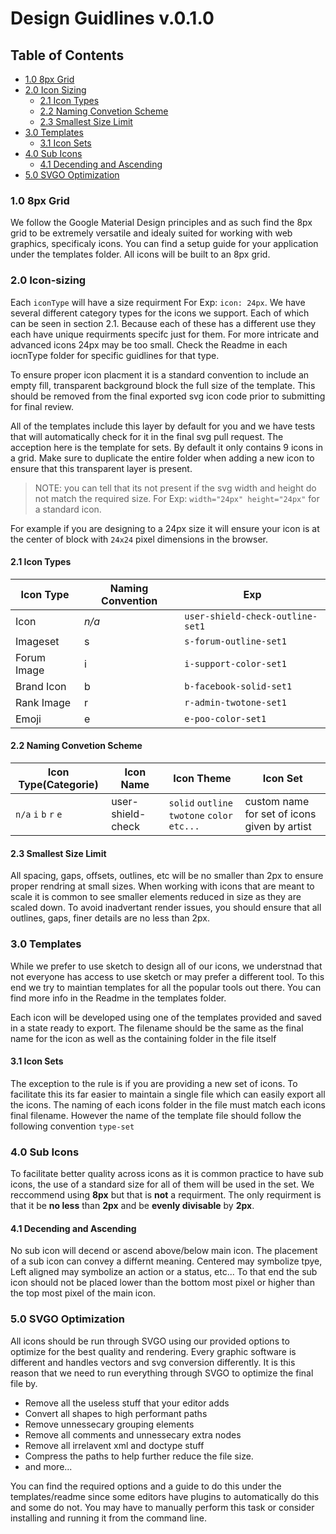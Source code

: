 # Design Guidlines v.0.1.0

## Table of Contents

- [1.0 8px Grid](#10-8px-grid)
- [2.0 Icon Sizing](#20-icon-sizing)
	* [2.1 Icon Types](#21-icon-types)
	* [2.2 Naming Convetion Scheme](#22-naming-convention-scheme)
	* [2.3 Smallest Size Limit](#23-smallest-size-limit)
- [3.0 Templates](#30-templates)
	* [3.1 Icon Sets](#31-icon-sets)
- [4.0 Sub Icons](#40-sub-icons)
	* [4.1 Decending and Ascending](#41-decending-and-ascending)
- [5.0 SVGO Optimization](#50-svgo-optimization)

### 1.0 8px Grid

We follow the Google Material Design principles and as such find the 8px grid to be extremely versatile and idealy suited for working with web graphics, specificaly icons. You can find a setup guide for your application under the templates folder. All icons will be built to an 8px grid.

### 2.0 Icon-sizing

Each `iconType` will have a size requirment For Exp: `icon: 24px`. We have several different category types for the icons we support. Each of which can be seen in section 2.1. Because each of these has a different use they each have unique requirments specifc just for them. For more intricate and advanced icons 24px may be too small. Check the Readme in each iocnType folder for specific guidlines for that type.

To ensure proper icon placment it is a standard convention to include an empty fill, transparent background block the full size of the template. This should be removed from the final exported svg icon code prior to submitting for final review.

All of the templates include this layer by default for you and we have tests that will automatically check for it in the final svg pull request. The acception here is the template for sets. By default it only contains 9 icons in a grid. Make sure to duplicate the entire folder when adding a new icon to ensure that this transparent layer is present.

> NOTE: you can tell that its not present if the svg width and height do not match the required size. For Exp: `width="24px" height="24px"` for a standard icon.

For example if you are designing to a 24px size it will ensure your icon is at the center of block with `24x24` pixel dimensions in the browser.

#### 2.1 Icon Types
| Icon Type  | Naming Convention | Exp |
| ------------- | ------------- | ------------- |
| Icon  | *n/a* | `user-shield-check-outline-set1` |
| Imageset  | s  | `s-forum-outline-set1`|
| Forum Image  | i  | `i-support-color-set1` |
| Brand Icon  | b  | `b-facebook-solid-set1` |
| Rank Image  | r  | `r-admin-twotone-set1` |
| Emoji  | e  | `e-poo-color-set1` |

#### 2.2 Naming Convetion Scheme

| Icon Type(Categorie) | Icon Name | Icon Theme | Icon Set |
|----------------------|------------------------|------------|----------|
| `n/a` `i` `b` `r` `e` | user-shield-check | `solid` `outline` `twotone` `color` `etc...` | custom name for set of icons given by artist |

#### 2.3 Smallest Size Limit

All spacing, gaps, offsets, outlines, etc will be no smaller than 2px to ensure proper rendring at small sizes. When working with icons that are meant to scale it is common to see smaller elements reduced in size as they are scaled down. To avoid inadvertant render issues, you should ensure that all outlines, gaps, finer details are no less than 2px.

### 3.0 Templates

While we prefer to use sketch to design all of our icons, we understnad that not everyone has access to use sketch or may prefer a different tool. To this end we try to maintian templates for all the popular tools out there. You can find more info in the Readme in the templates folder.

Each icon will be developed using one of the templates provided and saved in a state ready to export. The filename should be the same as the final name for the icon as well as the containing folder in the file itself

#### 3.1 Icon Sets

The exception to the rule is if you are providing a new set of icons. To facilitate this its far easier to maintain a single file which can easily export all the icons. The naming of each icons folder in the file must match each icons final filename. However the name of the template file should follow the following convention `type-set`

### 4.0 Sub Icons

To facilitate better quality across icons as it is common practice to have sub icons, the use of a standard size for all of them will be used in the set. We reccommend using **8px** but that is **not** a requirment. The only requirment is that it be **no less** than **2px** and be **evenly divisable** by **2px**.

#### 4.1 Decending and Ascending

No sub icon will decend or ascend above/below main icon. The placement of a sub icon can convey a differnt meaning. Centered may symbolize tpye, Left aligned may symbolize an action or a status, etc... To that end the sub icon should not be placed lower than the bottom most pixel or higher than the top most pixel of the main icon.

### 5.0 SVGO Optimization

All icons should be run through SVGO using our provided options to optimize for the best quality and rendering. Every graphic software is different and handles vectors and svg conversion differently. It is this reason that we need to run everything through SVGO to optimize the final file by.
- Remove all the useless stuff that your editor adds
- Convert all shapes to high performant paths
- Remove unnessecary grouping elements
- Remove all comments and unnessecary extra nodes
- Remove all irrelavent xml and doctype stuff
- Compress the paths to help further reduce the file size.
- and more...

You can find the required options and a guide to do this under the templates/readme since some editors have plugins to automatically do this and some do not. You may have to manually perform this task or consider installing and running it from the command line.
